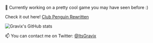 🐧 Currently working on a pretty cool game you may have seen before :)

Check it out here! [Club Penguin Rewritten](https://play.cprewritten.net/)

![Gravix's GitHub stats](https://github-readme-stats.vercel.app/api?username=ItsGravix&show_icons=true&count_private=true)


📫 You can contact me on Twitter: [@ItsGravix](https://twitter.com/ItsGravix)
<!--
**ItsGravix/ItsGravix** is a ✨ _special_ ✨ repository because its `README.md` (this file) appears on your GitHub profile.

Here are some ideas to get you started:

- 🔭 I’m currently working on ...
- 🌱 I’m currently learning ...
- 👯 I’m looking to collaborate on ...
- 🤔 I’m looking for help with ...
- 💬 Ask me about ...
- 📫 How to reach me: ...
- 😄 Pronouns: ...
- ⚡ Fun fact: ...
-->
